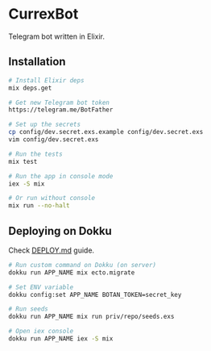 # CurrexBot

Telegram bot written in Elixir.

## Installation

```sh
# Install Elixir deps
mix deps.get

# Get new Telegram bot token
https://telegram.me/BotFather

# Set up the secrets
cp config/dev.secret.exs.example config/dev.secret.exs
vim config/dev.secret.exs

# Run the tests
mix test

# Run the app in console mode
iex -S mix

# Or run without console
mix run --no-halt
```

## Deploying on Dokku
Check [DEPLOY.md](DEPLOY.md) guide.

```sh
# Run custom command on Dokku (on server)
dokku run APP_NAME mix ecto.migrate

# Set ENV variable
dokku config:set APP_NAME BOTAN_TOKEN=secret_key

# Run seeds
dokku run APP_NAME mix run priv/repo/seeds.exs

# Open iex console
dokku run APP_NAME iex -S mix
```
